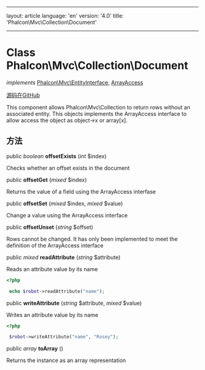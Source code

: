 * * *

layout: article language: 'en' version: '4.0' title: 'Phalcon\Mvc\Collection\Document'

* * *

# Class **Phalcon\Mvc\Collection\Document**

*implements* [Phalcon\Mvc\EntityInterface](Phalcon_Mvc_EntityInterface), [ArrayAccess](https://php.net/manual/en/class.arrayaccess.php)

<a href="https://github.com/phalcon/cphalcon/tree/v4.0.0/phalcon/mvc/collection/document.zep" class="btn btn-default btn-sm">源码在GitHub</a>

This component allows Phalcon\Mvc\Collection to return rows without an associated entity. This objects implements the ArrayAccess interface to allow access the object as object->x or array[x].

## 方法

public *boolean* **offsetExists** (*int* $index)

Checks whether an offset exists in the document

public **offsetGet** (*mixed* $index)

Returns the value of a field using the ArrayAccess interfase

public **offsetSet** (*mixed* $index, *mixed* $value)

Change a value using the ArrayAccess interface

public **offsetUnset** (*string* $offset)

Rows cannot be changed. It has only been implemented to meet the definition of the ArrayAccess interface

public *mixed* **readAttribute** (*string* $attribute)

Reads an attribute value by its name

```php
<?php

 echo $robot->readAttribute("name");

```

public **writeAttribute** (*string* $attribute, *mixed* $value)

Writes an attribute value by its name

```php
<?php

 $robot->writeAttribute("name", "Rosey");

```

public *array* **toArray** ()

Returns the instance as an array representation